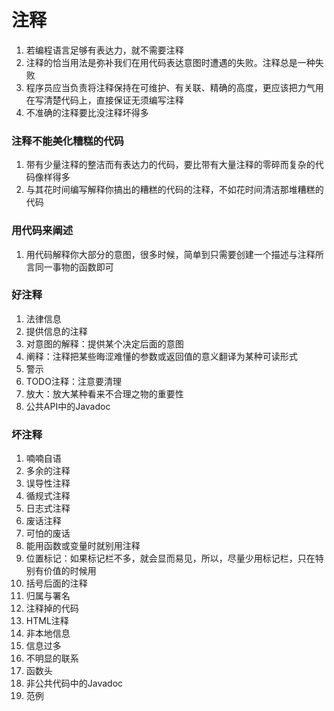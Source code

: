 注释
=================
1. 若编程语言足够有表达力，就不需要注释
2. 注释的恰当用法是弥补我们在用代码表达意图时遭遇的失败。注释总是一种失败
3. 程序员应当负责将注释保持在可维护、有关联、精确的高度，更应该把力气用在写清楚代码上，直接保证无须编写注释
4. 不准确的注释要比没注释坏得多

### 注释不能美化糟糕的代码
1. 带有少量注释的整洁而有表达力的代码，要比带有大量注释的零碎而复杂的代码像样得多
2. 与其花时间编写解释你搞出的糟糕的代码的注释，不如花时间清洁那堆糟糕的代码

### 用代码来阐述
1. 用代码解释你大部分的意图，很多时候，简单到只需要创建一个描述与注释所言同一事物的函数即可

### 好注释
1. 法律信息
2. 提供信息的注释
3. 对意图的解释：提供某个决定后面的意图
4. 阐释：注释把某些晦涩难懂的参数或返回值的意义翻译为某种可读形式
5. 警示
6. TODO注释：注意要清理
7. 放大：放大某种看来不合理之物的重要性
8. 公共API中的Javadoc

### 坏注释
1. 喃喃自语
2. 多余的注释
3. 误导性注释
4. 循规式注释
5. 日志式注释
6. 废话注释
7. 可怕的废话
8. 能用函数或变量时就别用注释
9. 位置标记：如果标记栏不多，就会显而易见，所以，尽量少用标记栏，只在特别有价值的时候用
10. 括号后面的注释
11. 归属与署名
12. 注释掉的代码
13. HTML注释
14. 非本地信息
15. 信息过多
16. 不明显的联系
17. 函数头
18. 非公共代码中的Javadoc
19. 范例